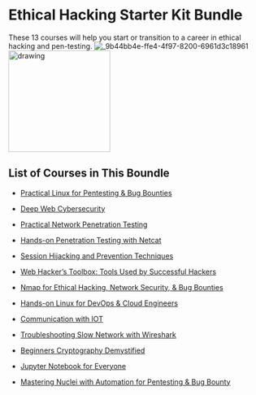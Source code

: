 # Ethical Hacking Starter Kit Bundle
These 13 courses will help you start or transition to a career in ethical hacking and pen-testing.
![_9b44bb4e-ffe4-4f97-8200-6961d3c18961](https://github.com/sinapordanesh/Cybersecurity-Networking-Course-Notes/assets/74850874/590181ab-9dec-4f63-b1c5-746ccf1f8c4c)
<img src="https://github.com/sinapordanesh/Cybersecurity-Networking-Course-Notes/assets/74850874/590181ab-9dec-4f63-b1c5-746ccf1f8c4c" alt="drawing" style="width:200px;"/>

## List of Courses in This Boundle

- [Practical Linux for Pentesting & Bug Bounties](https://github.com/sinapordanesh/Cybersecurity-Networking-Course-Notes/tree/main/Ethical%20Hacking%20Starter%20Kit/Ethical%20Hacking%20Starter%20Kit%20Bundle/Practical%20Linux%20for%20Pentesting%20%26%20Bug%20Bounties)

- [Deep Web Cybersecurity](https://github.com/sinapordanesh/Cybersecurity-Networking-Course-Notes/tree/main/Ethical%20Hacking%20Starter%20Kit/Ethical%20Hacking%20Starter%20Kit%20Bundle/Deep%20Web%20Cybersecurity)

- [Practical Network Penetration Testing](https://github.com/sinapordanesh/Cybersecurity-Networking-Course-Notes/tree/main/Ethical%20Hacking%20Starter%20Kit/Ethical%20Hacking%20Starter%20Kit%20Bundle/Practical%20Network%20Penetration%20Testing)

- [Hands-on Penetration Testing with Netcat](https://github.com/sinapordanesh/Cybersecurity-Networking-Course-Notes/tree/main/Ethical%20Hacking%20Starter%20Kit/Ethical%20Hacking%20Starter%20Kit%20Bundle/Hands-on%20Penetration%20Testing%20with%20Netcat)

- [Session Hijacking and Prevention Techniques](https://github.com/sinapordanesh/Cybersecurity-Networking-Course-Notes/tree/main/Ethical%20Hacking%20Starter%20Kit/Ethical%20Hacking%20Starter%20Kit%20Bundle/Session%20Hijacking%20and%20Prevention%20Techniques)

- [Web Hacker’s Toolbox: Tools Used by Successful Hackers](https://github.com/sinapordanesh/Cybersecurity-Networking-Course-Notes/tree/main/Ethical%20Hacking%20Starter%20Kit/Ethical%20Hacking%20Starter%20Kit%20Bundle/Web%20Hacker%E2%80%99s%20Toolbox%20Tools%20Used%20by%20Successful%20Ha)

- [Nmap for Ethical Hacking, Network Security, & Bug Bounties](https://github.com/sinapordanesh/Cybersecurity-Networking-Course-Notes/tree/main/Ethical%20Hacking%20Starter%20Kit/Ethical%20Hacking%20Starter%20Kit%20Bundle/Nmap%20for%20Ethical%20Hacking%2C%20Network%20Security%2C%20%26%20Bu)

- [Hands-on Linux for DevOps & Cloud Engineers ](https://github.com/sinapordanesh/Cybersecurity-Networking-Course-Notes/tree/main/Ethical%20Hacking%20Starter%20Kit/Ethical%20Hacking%20Starter%20Kit%20Bundle/Hands-on%20Linux%20for%20DevOps%20%26%20Cloud%20Engineers)

- [Communication with IOT](https://github.com/sinapordanesh/Cybersecurity-Networking-Course-Notes/tree/main/Ethical%20Hacking%20Starter%20Kit/Ethical%20Hacking%20Starter%20Kit%20Bundle/Communication%20with%20IOT)

- [Troubleshooting Slow Network with Wireshark ](https://github.com/sinapordanesh/Cybersecurity-Networking-Course-Notes/tree/main/Ethical%20Hacking%20Starter%20Kit/Ethical%20Hacking%20Starter%20Kit%20Bundle/Troubleshooting%20Slow%20Network%20with%20Wireshark)

- [Beginners Cryptography Demystified ](https://github.com/sinapordanesh/Cybersecurity-Networking-Course-Notes/tree/main/Ethical%20Hacking%20Starter%20Kit/Ethical%20Hacking%20Starter%20Kit%20Bundle/Beginners%20Cryptography%20Demystified)

- [Jupyter Notebook for Everyone ](https://github.com/sinapordanesh/Cybersecurity-Networking-Course-Notes/tree/main/Ethical%20Hacking%20Starter%20Kit/Ethical%20Hacking%20Starter%20Kit%20Bundle/Jupyter%20Notebook%20for%20Everyone)

- [Mastering Nuclei with Automation for Pentesting & Bug Bounty](https://github.com/sinapordanesh/Cybersecurity-Networking-Course-Notes/tree/main/Ethical%20Hacking%20Starter%20Kit/Ethical%20Hacking%20Starter%20Kit%20Bundle/Mastering%20Nuclei%20with%20Automation%20for%20Pentesting)
